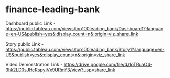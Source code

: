 # finance-leading-bank


Dashboard public Link - https://public.tableau.com/views/top100leading_bank/Dashboard1?:language=en-US&publish=yes&:display_count=n&:origin=viz_share_link

Story public Link - https://public.tableau.com/views/top100leading_bank/Story1?:language=en-US&publish=yes&:display_count=n&:origin=viz_share_link

Video Demonstration Link - https://drive.google.com/file/d/1oTRuaO4-3hk2LD0sJHcRspyIVx9URmY3/view?usp=share_link
